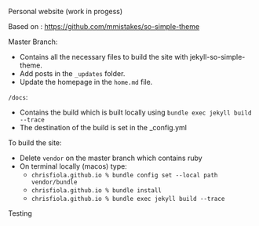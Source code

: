 Personal website (work in progess)

Based on : https://github.com/mmistakes/so-simple-theme

Master Branch:
- Contains all the necessary files to build the site with jekyll-so-simple-theme.
- Add posts in the `_updates` folder.
- Update the homepage in the `home.md` file.

`/docs`:
- Contains the build which is built locally using `bundle exec jekyll build --trace`
- The destination of the build is set in the _config.yml

To build the site:
- Delete `vendor` on the master branch which contains ruby
- On terminal locally (macos) type:
   - `chrisfiola.github.io % bundle config set --local path vendor/bundle`
   - `chrisfiola.github.io % bundle install`
   - `chrisfiola.github.io % bundle exec jekyll build --trace`

Testing
